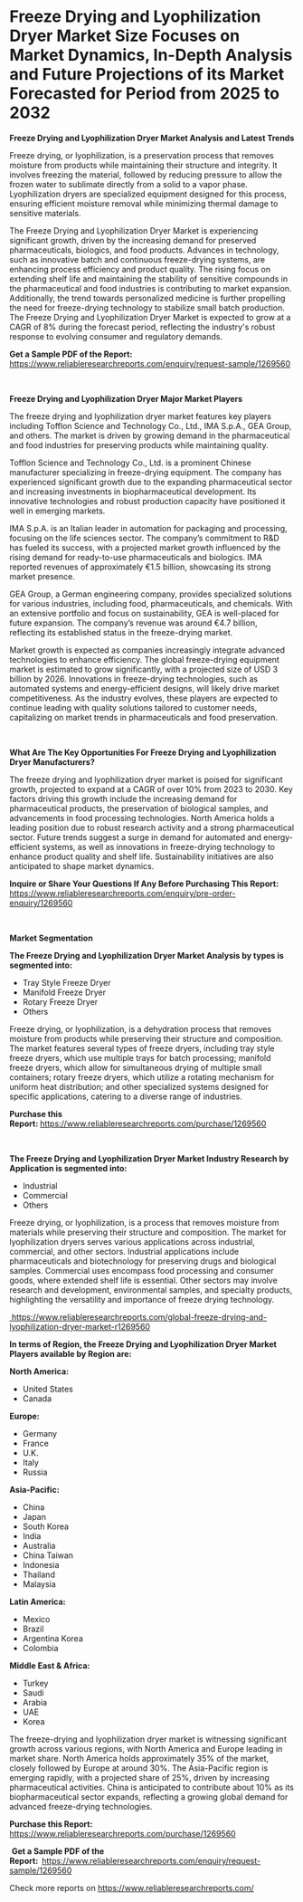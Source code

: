 <p><h1>Freeze Drying and Lyophilization Dryer Market Size Focuses on Market Dynamics, In-Depth Analysis and Future Projections of its Market Forecasted for Period from 2025 to 2032</h1></p><p><strong>Freeze Drying and Lyophilization Dryer Market Analysis and Latest Trends</strong></p>
<p><p>Freeze drying, or lyophilization, is a preservation process that removes moisture from products while maintaining their structure and integrity. It involves freezing the material, followed by reducing pressure to allow the frozen water to sublimate directly from a solid to a vapor phase. Lyophilization dryers are specialized equipment designed for this process, ensuring efficient moisture removal while minimizing thermal damage to sensitive materials.</p><p>The Freeze Drying and Lyophilization Dryer Market is experiencing significant growth, driven by the increasing demand for preserved pharmaceuticals, biologics, and food products. Advances in technology, such as innovative batch and continuous freeze-drying systems, are enhancing process efficiency and product quality. The rising focus on extending shelf life and maintaining the stability of sensitive compounds in the pharmaceutical and food industries is contributing to market expansion. Additionally, the trend towards personalized medicine is further propelling the need for freeze-drying technology to stabilize small batch production. The Freeze Drying and Lyophilization Dryer Market is expected to grow at a CAGR of 8% during the forecast period, reflecting the industry's robust response to evolving consumer and regulatory demands.</p></p>
<p><strong>Get a Sample PDF of the Report:&nbsp;</strong> <a href="https://www.reliableresearchreports.com/enquiry/request-sample/1269560?utm_campaign=2743&utm_medium=2&utm_source=Github&utm_content=ia&utm_term=24032025&utm_id=freeze-drying-and-lyophilization-dryer">https://www.reliableresearchreports.com/enquiry/request-sample/1269560</a></p>
<p>&nbsp;</p>
<p><strong>Freeze Drying and Lyophilization Dryer Major Market Players</strong></p>
<p><p>The freeze drying and lyophilization dryer market features key players including Tofflon Science and Technology Co., Ltd., IMA S.p.A., GEA Group, and others. The market is driven by growing demand in the pharmaceutical and food industries for preserving products while maintaining quality.</p><p>Tofflon Science and Technology Co., Ltd. is a prominent Chinese manufacturer specializing in freeze-drying equipment. The company has experienced significant growth due to the expanding pharmaceutical sector and increasing investments in biopharmaceutical development. Its innovative technologies and robust production capacity have positioned it well in emerging markets.</p><p>IMA S.p.A. is an Italian leader in automation for packaging and processing, focusing on the life sciences sector. The company’s commitment to R&D has fueled its success, with a projected market growth influenced by the rising demand for ready-to-use pharmaceuticals and biologics. IMA reported revenues of approximately €1.5 billion, showcasing its strong market presence.</p><p>GEA Group, a German engineering company, provides specialized solutions for various industries, including food, pharmaceuticals, and chemicals. With an extensive portfolio and focus on sustainability, GEA is well-placed for future expansion. The company’s revenue was around €4.7 billion, reflecting its established status in the freeze-drying market.</p><p>Market growth is expected as companies increasingly integrate advanced technologies to enhance efficiency. The global freeze-drying equipment market is estimated to grow significantly, with a projected size of USD 3 billion by 2026. Innovations in freeze-drying technologies, such as automated systems and energy-efficient designs, will likely drive market competitiveness. As the industry evolves, these players are expected to continue leading with quality solutions tailored to customer needs, capitalizing on market trends in pharmaceuticals and food preservation.</p></p>
<p>&nbsp;</p>
<p><strong>What Are The Key Opportunities For Freeze Drying and Lyophilization Dryer Manufacturers?</strong></p>
<p><p>The freeze drying and lyophilization dryer market is poised for significant growth, projected to expand at a CAGR of over 10% from 2023 to 2030. Key factors driving this growth include the increasing demand for pharmaceutical products, the preservation of biological samples, and advancements in food processing technologies. North America holds a leading position due to robust research activity and a strong pharmaceutical sector. Future trends suggest a surge in demand for automated and energy-efficient systems, as well as innovations in freeze-drying technology to enhance product quality and shelf life. Sustainability initiatives are also anticipated to shape market dynamics.</p></p>
<p><strong>Inquire or Share Your Questions If Any Before Purchasing This Report:</strong> <a href="https://www.reliableresearchreports.com/enquiry/pre-order-enquiry/1269560?utm_campaign=2743&utm_medium=2&utm_source=Github&utm_content=ia&utm_term=24032025&utm_id=freeze-drying-and-lyophilization-dryer">https://www.reliableresearchreports.com/enquiry/pre-order-enquiry/1269560</a></p>
<p>&nbsp;</p>
<p><strong>Market Segmentation</strong></p>
<p><strong>The Freeze Drying and Lyophilization Dryer Market Analysis by types is segmented into:</strong></p>
<p><ul><li>Tray Style Freeze Dryer</li><li>Manifold Freeze Dryer</li><li>Rotary Freeze Dryer</li><li>Others</li></ul></p>
<p><p>Freeze drying, or lyophilization, is a dehydration process that removes moisture from products while preserving their structure and composition. The market features several types of freeze dryers, including tray style freeze dryers, which use multiple trays for batch processing; manifold freeze dryers, which allow for simultaneous drying of multiple small containers; rotary freeze dryers, which utilize a rotating mechanism for uniform heat distribution; and other specialized systems designed for specific applications, catering to a diverse range of industries.</p></p>
<p><strong>Purchase this Report:&nbsp;</strong><a href="https://www.reliableresearchreports.com/purchase/1269560?utm_campaign=2743&utm_medium=2&utm_source=Github&utm_content=ia&utm_term=24032025&utm_id=freeze-drying-and-lyophilization-dryer">https://www.reliableresearchreports.com/purchase/1269560</a></p>
<p>&nbsp;</p>
<p><strong>The Freeze Drying and Lyophilization Dryer Market Industry Research by Application is segmented into:</strong></p>
<p><ul><li>Industrial</li><li>Commercial</li><li>Others</li></ul></p>
<p><p>Freeze drying, or lyophilization, is a process that removes moisture from materials while preserving their structure and composition. The market for lyophilization dryers serves various applications across industrial, commercial, and other sectors. Industrial applications include pharmaceuticals and biotechnology for preserving drugs and biological samples. Commercial uses encompass food processing and consumer goods, where extended shelf life is essential. Other sectors may involve research and development, environmental samples, and specialty products, highlighting the versatility and importance of freeze drying technology.</p></p>
<p><a href="https://www.reliableresearchreports.com/global-freeze-drying-and-lyophilization-dryer-market-r1269560?utm_campaign=2743&utm_medium=2&utm_source=Github&utm_content=ia&utm_term=24032025&utm_id=freeze-drying-and-lyophilization-dryer">&nbsp;https://www.reliableresearchreports.com/global-freeze-drying-and-lyophilization-dryer-market-r1269560</a></p>
<p><strong>In terms of Region, the Freeze Drying and Lyophilization Dryer Market Players available by Region are:</strong></p>
<p>
    <p> <strong> North America: </strong>
        <ul>
            <li>United States</li>
            <li>Canada</li>
        </ul>
        </p> 
    <p> <strong> Europe: </strong>
        <ul>
            <li>Germany</li>
            <li>France</li>
            <li>U.K.</li>
            <li>Italy</li>
            <li>Russia</li>
        </ul>
        </p> 
    <p> <strong> Asia-Pacific: </strong>
        <ul>
            <li>China</li>
            <li>Japan</li>
            <li>South Korea</li>
            <li>India</li>
            <li>Australia</li>
            <li>China Taiwan</li>
            <li>Indonesia</li>
            <li>Thailand</li>
            <li>Malaysia</li>
        </ul>
        </p> 
    <p> <strong> Latin America: </strong>
        <ul>
            <li>Mexico</li>
            <li>Brazil</li>
            <li>Argentina Korea</li>
            <li>Colombia</li>
        </ul>
        </p> 
    <p> <strong> Middle East & Africa: </strong>
        <ul>
            <li>Turkey</li>
            <li>Saudi</li>
            <li>Arabia</li>
            <li>UAE</li>
            <li>Korea</li>
        </ul>
    </p>
    </p>
<p><p>The freeze-drying and lyophilization dryer market is witnessing significant growth across various regions, with North America and Europe leading in market share. North America holds approximately 35% of the market, closely followed by Europe at around 30%. The Asia-Pacific region is emerging rapidly, with a projected share of 25%, driven by increasing pharmaceutical activities. China is anticipated to contribute about 10% as its biopharmaceutical sector expands, reflecting a growing global demand for advanced freeze-drying technologies.</p></p>
<p><strong>Purchase this Report: </strong><a href="https://www.reliableresearchreports.com/purchase/1269560?utm_campaign=2743&utm_medium=2&utm_source=Github&utm_content=ia&utm_term=24032025&utm_id=freeze-drying-and-lyophilization-dryer">https://www.reliableresearchreports.com/purchase/1269560</a></p>
<p>&nbsp;<strong>Get a Sample PDF of the Report:&nbsp;&nbsp;</strong><a href="https://www.reliableresearchreports.com/enquiry/request-sample/1269560?utm_campaign=2743&utm_medium=2&utm_source=Github&utm_content=ia&utm_term=24032025&utm_id=freeze-drying-and-lyophilization-dryer">https://www.reliableresearchreports.com/enquiry/request-sample/1269560</a></p>
<p><strong></strong></p>
<p>Check more reports on <a href="https://www.reliableresearchreports.com/?utm_campaign=2743&utm_medium=2&utm_source=Github&utm_content=ia&utm_term=24032025&utm_id=freeze-drying-and-lyophilization-dryer">https://www.reliableresearchreports.com/</a></p>